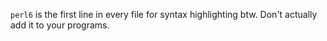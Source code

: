 `perl6` is the first line in every file for syntax highlighting btw. Don't actually add it to your programs.
